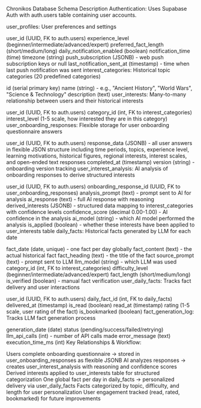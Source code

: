 Chronikos Database Schema Description
Authentication: Uses Supabase Auth with auth.users table containing user accounts.

user_profiles: User preferences and settings

user_id (UUID, FK to auth.users)
experience_level (beginner/intermediate/advanced/expert)
preferred_fact_length (short/medium/long)
daily_notification_enabled (boolean)
notification_time (time)
timezone (string)
push_subscription (JSONB) - web push subscription keys or null
last_notification_sent_at (timestamp) - time when last push notification was sent
interest_categories: Historical topic categories (20 predefined categories)

id (serial primary key)
name (string) - e.g., "Ancient History", "World Wars", "Science & Technology"
description (text)
user_interests: Many-to-many relationship between users and their historical interests

user_id (UUID, FK to auth.users)
category_id (int, FK to interest_categories)
interest_level (1-5 scale, how interested they are in this category)
user_onboarding_responses: Flexible storage for user onboarding questionnaire answers

user_id (UUID, FK to auth.users)
response_data (JSONB) - all user answers in flexible JSON structure including time periods, topics, experience level, learning motivations, historical figures, regional interests, interest scales, and open-ended text responses
completed_at (timestamp)
version (string) - onboarding version tracking
user_interest_analysis: AI analysis of onboarding responses to derive structured interests

user_id (UUID, FK to auth.users)
onboarding_response_id (UUID, FK to user_onboarding_responses)
analysis_prompt (text) - prompt sent to AI for analysis
ai_response (text) - full AI response with reasoning
derived_interests (JSONB) - structured data mapping to interest_categories with confidence levels
confidence_score (decimal 0.00-1.00) - AI confidence in the analysis
ai_model (string) - which AI model performed the analysis
is_applied (boolean) - whether these interests have been applied to user_interests table
daily_facts: Historical facts generated by LLM for each date

fact_date (date, unique) - one fact per day globally
fact_content (text) - the actual historical fact
fact_heading (text) - the title of the fact
source_prompt (text) - prompt sent to LLM
llm_model (string) - which LLM was used
category_id (int, FK to interest_categories)
difficulty_level (beginner/intermediate/advanced/expert)
fact_length (short/medium/long)
is_verified (boolean) - manual fact verification
user_daily_facts: Tracks fact delivery and user interactions

user_id (UUID, FK to auth.users)
daily_fact_id (int, FK to daily_facts)
delivered_at (timestamp)
is_read (boolean)
read_at (timestamp)
rating (1-5 scale, user rating of the fact)
is_bookmarked (boolean)
fact_generation_log: Tracks LLM fact generation process

generation_date (date)
status (pending/success/failed/retrying)
llm_api_calls (int) - number of API calls made
error_message (text)
execution_time_ms (int)
Key Relationships & Workflow:

Users complete onboarding questionnaire → stored in user_onboarding_responses as flexible JSONB
AI analyzes responses → creates user_interest_analysis with reasoning and confidence scores
Derived interests applied to user_interests table for structured categorization
One global fact per day in daily_facts → personalized delivery via user_daily_facts
Facts categorized by topic, difficulty, and length for user personalization
User engagement tracked (read, rated, bookmarked) for future improvements
